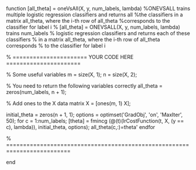 function [all_theta] = oneVsAll(X, y, num_labels, lambda)
%ONEVSALL trains multiple logistic regression classifiers and returns all
%the classifiers in a matrix all_theta, where the i-th row of all_theta
%corresponds to the classifier for label i
%   [all_theta] = ONEVSALL(X, y, num_labels, lambda) trains num_labels
%   logistic regression classifiers and returns each of these classifiers
%   in a matrix all_theta, where the i-th row of all_theta corresponds
%   to the classifier for label i

% ====================== YOUR CODE HERE ======================


% Some useful variables
m = size(X, 1);
n = size(X, 2);

% You need to return the following variables correctly
all_theta = zeros(num_labels, n + 1);

% Add ones to the X data matrix
X = [ones(m, 1) X];

initial_theta = zeros(n + 1, 1);
options = optimset('GradObj', 'on', 'MaxIter', 50);
for c = 1:num_labels;
  [theta] = fmincg (@(t)(lrCostFunction(t, X, (y == c), lambda)), initial_theta, options);
  all_theta(c,:)=theta'
endfor





% =========================================================================


end
